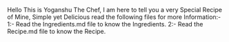 Hello This is Yoganshu The Chef, I am here to tell you a very Special Recipe of Mine, Simple yet Delicious read the following files for more Information:-
1:- Read the Ingredients.md file to know the Ingredients.
2:- Read the Recipe.md file to know the Recipe.
